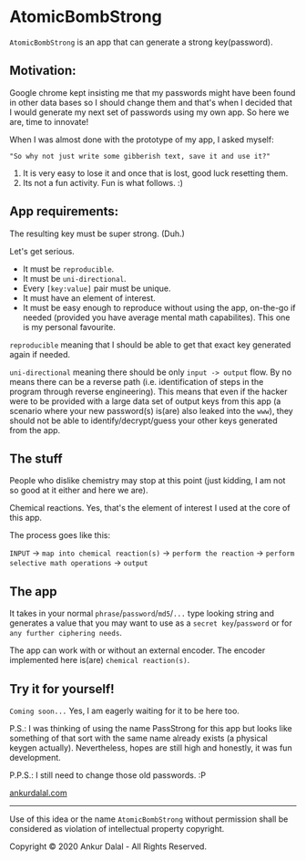 # AtomicBombStrong

`AtomicBombStrong` is an app that can generate a strong key(password).

## Motivation:
Google chrome kept insisting me that my passwords might have been found in other data bases so I should change them and that's when I decided that I would generate my next set of passwords using my own app. So here we are, time to innovate!

When I was almost done with the prototype of my app, I asked myself:

`"So why not just write some gibberish text, save it and use it?"`

1. It is very easy to lose it and once that is lost, good luck resetting them.
2. Its not a fun activity. Fun is what follows. :)

## App requirements:
The resulting key must be super strong. (Duh.)

Let's get serious.
* It must be `reproducible`.
* It must be `uni-directional`.
* Every `[key:value]` pair must be unique.
* It must have an element of interest.
* It must be easy enough to reproduce without using the app, on-the-go if needed (provided you have average mental math capabilites). This one is my personal favourite.

`reproducible` meaning that I should be able to get that exact key generated again if needed.

`uni-directional` meaning there should be only `input -> output` flow. By no means there can be a reverse path (i.e. identification of steps in the program through reverse engineering). This means that even if the hacker were to be provided with a large data set of output keys from this app (a scenario where your new password(s) is(are) also leaked into the `www`), they should not be able to identify/decrypt/guess your other keys generated from the app.

## The stuff

People who dislike chemistry may stop at this point (just kidding, I am not so good at it either and here we are).

Chemical reactions. Yes, that's the element of interest I used at the core of this app.

The process goes like this:

`INPUT` -> `map into chemical reaction(s)` -> `perform the reaction` -> `perform selective math operations` -> `output`

## The app

It takes in your normal `phrase`/`password`/`md5`/`...` type looking string and generates a value that you may want to use as a `secret key`/`password` or for `any further ciphering needs`.

The app can work with or without an external encoder. The encoder implemented here is(are) `chemical reaction(s)`.

## Try it for yourself!

`Coming soon...` Yes, I am eagerly waiting for it to be here too.

P.S.: I was thinking of using the name PassStrong for this app but looks like something of that sort with the same name already exists (a physical keygen actually). Nevertheless, hopes are still high and honestly, it was fun development.

P.P.S.: I still need to change those old passwords. :P

[ankurdalal.com](https://ankurdalal.com)

---
Use of this idea or the name `AtomicBombStrong` without permission shall be considered as violation of intellectual property copyright.

Copyright © 2020 Ankur Dalal - All Rights Reserved.
